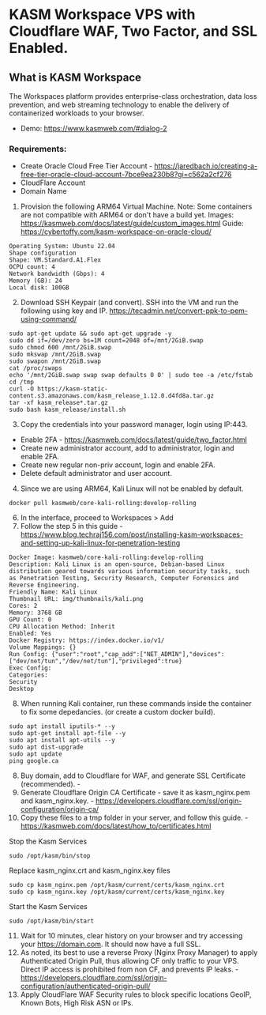 # KASM Workspace VPS with Cloudflare WAF, Two Factor, and SSL Enabled.

## What is KASM Workspace
The Workspaces platform provides enterprise-class orchestration, data loss prevention, and web streaming technology to enable the delivery of containerized workloads to your browser.
- Demo: https://www.kasmweb.com/#dialog-2

### Requirements: 
- Create Oracle Cloud Free Tier Account - https://jaredbach.io/creating-a-free-tier-oracle-cloud-account-7bce9ea230b8?gi=c562a2cf276
- CloudFlare Account
- Domain Name

1. Provision the following ARM64 Virtual Machine.
Note: Some containers are not compatible with ARM64 or don't have a build yet.
Images: https://kasmweb.com/docs/latest/guide/custom_images.html
Guide: https://cybertoffy.com/kasm-workspace-on-oracle-cloud/

```
Operating System: Ubuntu 22.04
Shape configuration
Shape: VM.Standard.A1.Flex
OCPU count: 4
Network bandwidth (Gbps): 4
Memory (GB): 24
Local disk: 100GB
```

2. Download SSH Keypair (and convert). SSH into the VM and run the following using key and IP.
https://tecadmin.net/convert-ppk-to-pem-using-command/
```
sudo apt-get update && sudo apt-get upgrade -y
sudo dd if=/dev/zero bs=1M count=2048 of=/mnt/2GiB.swap
sudo chmod 600 /mnt/2GiB.swap
sudo mkswap /mnt/2GiB.swap
sudo swapon /mnt/2GiB.swap
cat /proc/swaps
echo '/mnt/2GiB.swap swap swap defaults 0 0' | sudo tee -a /etc/fstab
cd /tmp
curl -O https://kasm-static-content.s3.amazonaws.com/kasm_release_1.12.0.d4fd8a.tar.gz
tar -xf kasm_release*.tar.gz
sudo bash kasm_release/install.sh
```

3. Copy the credentials into your password manager, login using IP:443. 

- Enable 2FA - https://kasmweb.com/docs/latest/guide/two_factor.html
- Create new administrator account, add to administrator, login and enable 2FA.
- Create new regular non-priv account, login and enable 2FA.
- Delete default administrator and user account.


4. Since we are using ARM64, Kali Linux will not be enabled by default. 
```
docker pull kasmweb/core-kali-rolling:develop-rolling
```
6. In the interface, proceed to Workspaces > Add
7. Follow the step 5 in this guide - https://www.blog.techraj156.com/post/installing-kasm-workspaces-and-setting-up-kali-linux-for-penetration-testing
```
Docker Image: kasmweb/core-kali-rolling:develop-rolling
Description: Kali Linux is an open-source, Debian-based Linux distribution geared towards various information security tasks, such as Penetration Testing, Security Research, Computer Forensics and Reverse Engineering.
Friendly Name: Kali Linux
Thumbnail URL: img/thumbnails/kali.png
Cores: 2
Memory: 3768 GB
GPU Count: 0
CPU Allocation Method: Inherit
Enabled: Yes
Docker Registry: https://index.docker.io/v1/
Volume Mappings: {}
Run Config: {"user":"root","cap_add":["NET_ADMIN"],"devices":["dev/net/tun","/dev/net/tun"],"privileged":true}
Exec Config: 
Categories: 
Security
Desktop
```
8. When running Kali container, run these commands inside the container to fix some depedancies. (or create a custom docker build).

```
sudo apt install iputils-* --y 
sudo apt-get install apt-file --y 
sudo apt install apt-utils --y
sudo apt dist-upgrade
sudo apt update
ping google.ca
```

8. Buy domain, add to Cloudflare for WAF, and generate SSL Certificate (recommended). -
9. Generate Cloudflare Origin CA Certificate - save it as kasm_nginx.pem and kasm_nginx.key. - https://developers.cloudflare.com/ssl/origin-configuration/origin-ca/
10. Copy these files to a tmp folder in your server, and follow this guide. - https://kasmweb.com/docs/latest/how_to/certificates.html

Stop the Kasm Services
```
sudo /opt/kasm/bin/stop
```
Replace kasm_nginx.crt and kasm_nginx.key files
```
sudo cp kasm_nginx.pem /opt/kasm/current/certs/kasm_nginx.crt
sudo cp kasm_nginx.key /opt/kasm/current/certs/kasm_nginx.key
```
Start the Kasm Services
```
sudo /opt/kasm/bin/start
```
11. Wait for 10 minutes, clear history on your browser and try accessing your https://domain.com. It should now have a full SSL. 
12. As noted, its best to use a reverse Proxy (Nginx Proxy Manager) to apply Authenticated Origin Pull, thus allowing CF only traffic to your VPS. Direct IP access is prohibited from non CF, and prevents IP leaks. - https://developers.cloudflare.com/ssl/origin-configuration/authenticated-origin-pull/
13. Apply CloudFlare WAF Security rules to block specific locations GeoIP, Known Bots, High Risk ASN or IPs.
